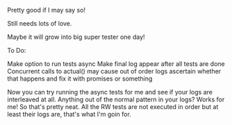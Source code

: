 Pretty good if I may say so!

Still needs lots of love.

Maybe it will grow into big super tester one day!

To Do:

Make option to run tests async
Make final log appear after all tests are done
Concurrent calls to actual() may cause out of order logs
ascertain whether that happens and fix it with promises or something

Now you can try running the async tests for me and see if your logs
are interleaved at all. Anything out of the normal pattern in your logs?
Works for me! So that's pretty neat. All the RW tests are not executed in order
but at least their logs are, that's what I'm goin for.